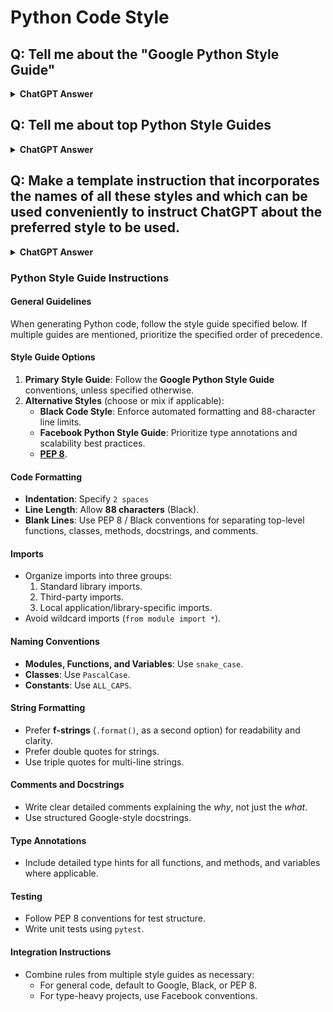 # Python Code Style

## Q: Tell me about the "Google Python Style Guide"

<details>
<summary><b>ChatGPT Answer</b></summary>
The **Google Python Style Guide** is a comprehensive set of coding conventions developed by Google to ensure consistency, readability, and maintainability of Python code written by their engineers. It outlines best practices for writing Python code and serves as a reference for teams collaborating on Python projects. Here's a summary of key aspects of the guide:

---

### **Key Features of the Google Python Style Guide**

#### **1. General Principles**
- **Readability First**: Code should be clear and easy for others to understand.
- **Consistency**: Code should follow consistent formatting, naming, and structuring conventions.
- **Pragmatism**: Adherence to guidelines should not compromise functionality or practicality.

---

#### **2. Code Formatting**
- **Indentation**: Use 2 spaces per indentation level (not 4, unlike PEP 8).
- **Line Length**: Limit lines to 80 characters, with exceptions for long strings and comments.
- **Blank Lines**: Use blank lines to separate sections logically, such as between function definitions and within classes.

---

#### **3. Imports**
- **Order of Imports**: Follow three distinct groups in the given order:
  1. Standard library imports.
  2. Related third-party imports.
  3. Local application/library-specific imports.
- Avoid wildcard imports (e.g., `from module import *`).

---

#### **4. String Formatting**
- Prefer using **f-strings** or `.format()` for string interpolation over older `%` formatting.
- For long multi-line strings, use implicit string concatenation or triple quotes.

---

#### **5. Comments and Docstrings**
- Write meaningful comments to explain *why* something is done, not just *what*.
- Use **docstrings** for all public modules, functions, classes, and methods.
  - Use the Google style for docstrings, which involves a specific format with sections like `Args:`, `Returns:`, and `Raises:`.

---

#### **6. Naming Conventions**
- Use snake_case for function and variable names.
- Use PascalCase for class names.
- Constants should be in ALL_CAPS.
- Avoid abbreviations unless they are standard or widely understood.

---

#### **7. Exceptions**
- Use specific exceptions instead of catching generic ones like `Exception`.
- Use `try` blocks sparingly and only around the code likely to raise the exception.

---

#### **8. Testing**
- Write unit tests for your code using Python's `unittest` framework.
- Tests should be simple, clear, and focus on one specific behavior or functionality.

---

#### **9. Type Annotations**
- Include type hints in function signatures to clarify the expected input and output types.
- Use Python's `typing` module for complex types, like `List[int]` or `Dict[str, Any]`.

---

### **Differences from PEP 8**
The Google Python Style Guide largely aligns with PEP 8, the Python community's de facto style guide, but it includes some Google-specific variations, such as:
- **Indentation**: 2 spaces instead of 4.
- **Use of `pylint`**: Code should conform to Google's linting rules.
- **Line length**: Adheres more strictly to 80 characters.

---

### **Accessing the Guide**
The full guide is available on Google's GitHub repository: [Google Python Style Guide](https://github.com/google/styleguide/blob/gh-pages/pyguide.md).

This guide is widely respected and can serve as an excellent resource for any Python developer, even those not working at Google.
</details>

## Q: Tell me about top Python Style Guides

<details>
<summary><b>ChatGPT Answer</b></summary>
Python style guides establish conventions for writing clean, readable, and maintainable Python code. While PEP 8 is the most popular and widely followed, there are several other style guides that cater to different needs or preferences. Here's an overview of the **top Python style guides**:

---

### **1. PEP 8 (Python Enhancement Proposal 8)**
- **Overview**: The official style guide for Python, created by Guido van Rossum and Barry Warsaw.
- **Focus**: Readability, consistency, and simplicity in Python code.
- **Key Rules**:
  - Indentation: Use 4 spaces per level.
  - Line length: Maximum of 79 characters for code, 72 for comments.
  - Imports: Group into standard library, third-party, and local modules.
  - Naming: snake_case for functions and variables, PascalCase for classes.
  - Docstrings: Use triple quotes for documentation, following PEP 257.
- **Tool Support**: Linters like `pycodestyle` and formatters like `black` are based on PEP 8.
- **When to Use**: When you want a comprehensive, widely accepted standard.

---

### **2. Google Python Style Guide**
- **Overview**: A guide designed for Python development at Google, focusing on large-scale collaboration.
- **Key Differences from PEP 8**:
  - Indentation: 2 spaces instead of 4.
  - Line length: Strict 80-character limit.
  - Docstrings: Google-style format with structured sections like `Args:`, `Returns:`, and `Raises:`.
- **Unique Features**:
  - Emphasizes the use of `pylint` for linting.
  - Encourages type hints for better clarity.
- **Tool Support**: Custom pylint rules for enforcement.
- **When to Use**: For teams or projects inspired by Google’s practices.

---

### **3. Black Code Style**
- **Overview**: Enforced by the Black formatter, this style prioritizes consistency and simplicity, sacrificing some flexibility.
- **Philosophy**: “The uncompromising Python code formatter.”
- **Key Features**:
  - 4-space indentation.
  - 88-character line length (more forgiving than PEP 8’s 79).
  - Enforces single quotes for strings (unless a single quote is inside the string).
  - Automatic reformatting for consistency.
- **When to Use**: If you want a tool to enforce style automatically with minimal manual effort.

---

### **4. Facebook’s Python Style Guide**
- **Overview**: Internal guide for Python development at Facebook, emphasizing scalability and maintainability.
- **Key Features**:
  - Strong emphasis on type annotations and type checking with tools like `pyre` (developed by Facebook).
  - Adheres closely to PEP 8 but adds specific rules for large-scale systems.
- **When to Use**: For projects with a heavy emphasis on type safety and scalability.

---

### **5. Django Style Guide**
- **Overview**: Django's official guidelines for writing Python code for Django applications.
- **Key Features**:
  - Adheres to PEP 8 with specific conventions for Django’s ORM and views.
  - Encourages using `querysets` efficiently and avoiding SQL injection vulnerabilities.
  - Recommends clear separation of concerns in models, views, and templates.
- **When to Use**: For Django-specific projects.

---

### **6. Two Scoops of Django**
- **Overview**: A guidebook for best practices in Django development, authored by Audrey Roy Greenfeld and Daniel Roy Greenfeld.
- **Focus**:
  - Practical recommendations for Django development.
  - Tips on structuring Django apps, using class-based views, and optimizing settings.
- **When to Use**: For in-depth Django guidance beyond the default style guide.

---

### **7. Twisted Python Style Guide**
- **Overview**: Created for the Twisted framework, a networking engine written in Python.
- **Key Features**:
  - Aligns with PEP 8 but introduces rules specific to asynchronous programming.
  - Strong focus on docstrings and test-driven development.
- **When to Use**: For projects using Twisted or asynchronous patterns.

---

### **8. NumPy/SciPy Style Guide**
- **Overview**: Focused on scientific computing projects.
- **Key Features**:
  - Adheres to PEP 8 but has extended conventions for docstrings.
  - Favors the use of structured sections in docstrings like `Parameters`, `Returns`, and `Examples`.
  - Promotes clear documentation for functions, especially those involving arrays.
- **When to Use**: For projects involving numerical computations or scientific research.

---

### **9. The Hitchhiker’s Guide to Python Style**
- **Overview**: From the broader *Hitchhiker’s Guide to Python* resource, this guide provides pragmatic tips.
- **Key Features**:
  - Adheres to PEP 8 with added advice for common scenarios.
  - Recommends using virtual environments, dependency management tools, and linters.
- **When to Use**: For beginners and teams looking for approachable, practical advice.

---

### **10. Microsoft Python Style Guide**
- **Overview**: Microsoft’s guide for internal Python development.
- **Key Features**:
  - Strong focus on type annotations and using tools like `mypy` for type checking.
  - Closely aligns with PEP 8 but with enhanced focus on static typing.
- **When to Use**: For projects with an emphasis on type safety and integration with Microsoft technologies.

---

### **How to Choose a Style Guide**
- **For General Use**: PEP 8 or Black.
- **For Team Collaboration**: Google Python Style Guide or Facebook's.
- **For Specialized Frameworks**: Django or Twisted guides.
- **For Scientific Computing**: NumPy/SciPy Style Guide.

Each style guide has its unique focus, so the choice depends on your project's needs and the team's workflow.
</details>

## Q: Make a template instruction that incorporates the names of all these styles and which can be used conveniently to instruct ChatGPT about the preferred style to be used.

<details>
<summary><b>ChatGPT Answer</b></summary>
Here’s a **template instruction** that names all the prominent Python style guides and provides a structured way to instruct ChatGPT about the preferred style for a project:

---

### **Python Style Guide Instruction Template**

#### **General Guidelines**
When generating Python code, follow the style guide specified below. If multiple guides are mentioned, prioritize the specified order of precedence.

---

#### **Style Guide Options**
1. **Primary Style Guide**: Follow the [PEP 8](https://peps.python.org/pep-0008/) conventions, unless specified otherwise.
2. **Alternative Styles** (choose or mix if applicable):
   - **Google Python Style Guide**: Use for strict 80-character line limits and Google-style docstrings.
   - **Black Code Style**: Enforce automated formatting and 88-character line limits.
   - **Facebook Python Style Guide**: Prioritize type annotations and scalability best practices.
   - **Django Style Guide**: Use when working on Django-based projects, with Django ORM-specific conventions.
   - **Two Scoops of Django**: Refer to for advanced Django development practices.
   - **Twisted Python Style Guide**: Adopt for asynchronous programming projects.
   - **NumPy/SciPy Style Guide**: Follow for scientific computing and structured docstrings.
   - **Hitchhiker’s Guide to Python Style**: A practical, beginner-friendly approach.
   - **Microsoft Python Style Guide**: Emphasize type checking and `mypy`-based type safety.

---

#### **Code Formatting**
- **Indentation**: Specify `4 spaces` (PEP 8, Black, Django, Facebook) or `2 spaces` (Google).
- **Line Length**: 
  - Default to **79 characters** (PEP 8, NumPy/SciPy, Django).
  - Strict **80 characters** (Google).
  - Allow **88 characters** (Black).
- **Blank Lines**: Use PEP 8 conventions for separating top-level functions, classes, and methods.

---

#### **Imports**
- Organize imports into three groups:
  1. Standard library imports.
  2. Third-party imports.
  3. Local application/library-specific imports.
- Avoid wildcard imports (`from module import *`).

---

#### **Naming Conventions**
- **Functions & Variables**: Use `snake_case`.
- **Classes**: Use `PascalCase`.
- **Constants**: Use `ALL_CAPS`.

---

#### **String Formatting**
- Prefer **f-strings** or `.format()` for readability and clarity.
- Use triple quotes for multi-line strings.

---

#### **Comments and Docstrings**
- Write clear comments explaining the *why*, not just the *what*.
- Use structured docstrings based on the preferred style:
  - **Google-style docstrings**: Use `Args:`, `Returns:`, and `Raises:` sections.
  - **NumPy-style docstrings**: Use `Parameters`, `Returns`, and `Examples` sections.

---

#### **Type Annotations**
- Include type hints for all functions and methods where applicable.
- Use tools like `mypy` for static type checking (Facebook, Microsoft).

---

#### **Testing**
- Follow PEP 8 conventions for test structure.
- Write unit tests using `unittest`, `pytest`, or the framework appropriate for the project.

---

#### **Integration Instructions**
- Combine rules from multiple style guides as necessary:
  - For general code, default to PEP 8 or Black.
  - For Django projects, incorporate Django Style Guide or Two Scoops of Django practices.
  - For scientific projects, adopt NumPy/SciPy guidelines.
  - For type-heavy projects, use Facebook or Microsoft conventions.

**Explicitly state any exceptions to the default rules here**.

---

This template allows flexibility to define the preferred style(s) clearly, while referencing the well-known Python style guides explicitly. This ensures ChatGPT or any developer can adapt to the specified standards effectively.
</details>


### **Python Style Guide Instructions**

#### **General Guidelines**
When generating Python code, follow the style guide specified below. If multiple guides are mentioned, prioritize the specified order of precedence.
#### **Style Guide Options**
1. **Primary Style Guide**: Follow the **Google Python Style Guide** conventions, unless specified otherwise.
2. **Alternative Styles** (choose or mix if applicable):
   - **Black Code Style**: Enforce automated formatting and 88-character line limits.
   - **Facebook Python Style Guide**: Prioritize type annotations and scalability best practices.
   - **[PEP 8](https://peps.python.org/pep-0008/)**.
#### **Code Formatting**
- **Indentation**: Specify `2 spaces`
- **Line Length**:  Allow **88 characters** (Black).
- **Blank Lines**: Use PEP 8 / Black conventions for separating top-level functions, classes, methods, docstrings, and comments.
#### **Imports**
- Organize imports into three groups:
  1. Standard library imports.
  2. Third-party imports.
  3. Local application/library-specific imports.
- Avoid wildcard imports (`from module import *`).
#### **Naming Conventions**
- **Modules, Functions, and Variables**: Use `snake_case`.
- **Classes**: Use `PascalCase`.
- **Constants**: Use `ALL_CAPS`.
#### **String Formatting**
- Prefer **f-strings** (`.format()`, as a second option) for readability and clarity.
- Prefer double quotes for strings.
- Use triple quotes for multi-line strings.
#### **Comments and Docstrings**
- Write clear detailed comments explaining the *why*, not just the *what*.
- Use structured Google-style docstrings.
#### **Type Annotations**
- Include detailed type hints for all functions, and methods, and variables where applicable.
#### **Testing**
- Follow PEP 8 conventions for test structure.
- Write unit tests using `pytest`.
#### **Integration Instructions**
- Combine rules from multiple style guides as necessary:
  - For general code, default to Google,  Black, or PEP 8.
  - For type-heavy projects, use Facebook conventions.

